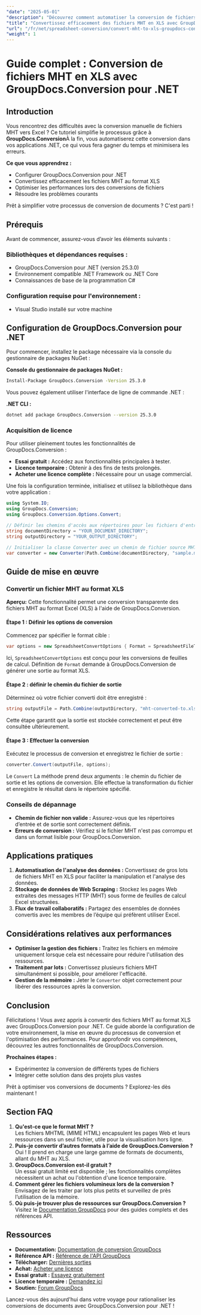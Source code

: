 ```yaml
---
"date": "2025-05-01"
"description": "Découvrez comment automatiser la conversion de fichiers MHT en feuilles de calcul Excel avec GroupDocs.Conversion pour .NET, rationalisant ainsi votre flux de travail et gagnant du temps."
"title": "Convertissez efficacement des fichiers MHT en XLS avec GroupDocs.Conversion pour .NET"
"url": "/fr/net/spreadsheet-conversion/convert-mht-to-xls-groupdocs-conversion-dotnet/"
"weight": 1
---
```


# Guide complet : Conversion de fichiers MHT en XLS avec GroupDocs.Conversion pour .NET

## Introduction

Vous rencontrez des difficultés avec la conversion manuelle de fichiers MHT vers Excel ? Ce tutoriel simplifie le processus grâce à **GroupDocs.Conversion**À la fin, vous automatiserez cette conversion dans vos applications .NET, ce qui vous fera gagner du temps et minimisera les erreurs.

**Ce que vous apprendrez :**
- Configurer GroupDocs.Conversion pour .NET
- Convertissez efficacement les fichiers MHT au format XLS
- Optimiser les performances lors des conversions de fichiers
- Résoudre les problèmes courants

Prêt à simplifier votre processus de conversion de documents ? C'est parti !

## Prérequis

Avant de commencer, assurez-vous d’avoir les éléments suivants :

### Bibliothèques et dépendances requises :
- GroupDocs.Conversion pour .NET (version 25.3.0)
- Environnement compatible .NET Framework ou .NET Core
- Connaissances de base de la programmation C#

### Configuration requise pour l'environnement :
- Visual Studio installé sur votre machine

## Configuration de GroupDocs.Conversion pour .NET

Pour commencer, installez le package nécessaire via la console du gestionnaire de packages NuGet :

**Console du gestionnaire de packages NuGet :**
```bash
Install-Package GroupDocs.Conversion -Version 25.3.0
```

Vous pouvez également utiliser l'interface de ligne de commande .NET :

**.NET CLI :**
```bash
dotnet add package GroupDocs.Conversion --version 25.3.0
```

### Acquisition de licence

Pour utiliser pleinement toutes les fonctionnalités de GroupDocs.Conversion :
- **Essai gratuit :** Accédez aux fonctionnalités principales à tester.
- **Licence temporaire :** Obtenir à des fins de tests prolongés.
- **Acheter une licence complète :** Nécessaire pour un usage commercial.

Une fois la configuration terminée, initialisez et utilisez la bibliothèque dans votre application :

```csharp
using System.IO;
using GroupDocs.Conversion;
using GroupDocs.Conversion.Options.Convert;

// Définir les chemins d'accès aux répertoires pour les fichiers d'entrée et de sortie
string documentDirectory = "YOUR_DOCUMENT_DIRECTORY";
string outputDirectory = "YOUR_OUTPUT_DIRECTORY";

// Initialiser la classe Converter avec un chemin de fichier source MHT
var converter = new Converter(Path.Combine(documentDirectory, "sample.mht"));
```

## Guide de mise en œuvre

### Convertir un fichier MHT au format XLS

**Aperçu:**
Cette fonctionnalité permet une conversion transparente des fichiers MHT au format Excel (XLS) à l'aide de GroupDocs.Conversion.

#### Étape 1 : Définir les options de conversion
Commencez par spécifier le format cible :

```csharp
var options = new SpreadsheetConvertOptions { Format = SpreadsheetFileType.Xls };
```

Ici, `SpreadsheetConvertOptions` est conçu pour les conversions de feuilles de calcul. Définition de `Format` demande à GroupDocs.Conversion de générer une sortie au format XLS.

#### Étape 2 : définir le chemin du fichier de sortie
Déterminez où votre fichier converti doit être enregistré :

```csharp
string outputFile = Path.Combine(outputDirectory, "mht-converted-to.xls");
```

Cette étape garantit que la sortie est stockée correctement et peut être consultée ultérieurement.

#### Étape 3 : Effectuer la conversion
Exécutez le processus de conversion et enregistrez le fichier de sortie :

```csharp
converter.Convert(outputFile, options);
```
Le `Convert` La méthode prend deux arguments : le chemin du fichier de sortie et les options de conversion. Elle effectue la transformation du fichier et enregistre le résultat dans le répertoire spécifié.

### Conseils de dépannage
- **Chemin de fichier non valide :** Assurez-vous que les répertoires d’entrée et de sortie sont correctement définis.
- **Erreurs de conversion :** Vérifiez si le fichier MHT n'est pas corrompu et dans un format lisible pour GroupDocs.Conversion.

## Applications pratiques
1. **Automatisation de l'analyse des données :** Convertissez de gros lots de fichiers MHT en XLS pour faciliter la manipulation et l'analyse des données.
2. **Stockage de données de Web Scraping :** Stockez les pages Web extraites des messages HTTP (MHT) sous forme de feuilles de calcul Excel structurées.
3. **Flux de travail collaboratifs :** Partagez des ensembles de données convertis avec les membres de l’équipe qui préfèrent utiliser Excel.

## Considérations relatives aux performances
- **Optimiser la gestion des fichiers :** Traitez les fichiers en mémoire uniquement lorsque cela est nécessaire pour réduire l'utilisation des ressources.
- **Traitement par lots :** Convertissez plusieurs fichiers MHT simultanément si possible, pour améliorer l'efficacité.
- **Gestion de la mémoire :** Jeter le `Converter` objet correctement pour libérer des ressources après la conversion.

## Conclusion

Félicitations ! Vous avez appris à convertir des fichiers MHT au format XLS avec GroupDocs.Conversion pour .NET. Ce guide aborde la configuration de votre environnement, la mise en œuvre du processus de conversion et l'optimisation des performances. Pour approfondir vos compétences, découvrez les autres fonctionnalités de GroupDocs.Conversion.

**Prochaines étapes :**
- Expérimentez la conversion de différents types de fichiers
- Intégrer cette solution dans des projets plus vastes

Prêt à optimiser vos conversions de documents ? Explorez-les dès maintenant !

## Section FAQ

1. **Qu'est-ce que le format MHT ?**  
   Les fichiers MHTML (MIME HTML) encapsulent les pages Web et leurs ressources dans un seul fichier, utile pour la visualisation hors ligne.
2. **Puis-je convertir d’autres formats à l’aide de GroupDocs.Conversion ?**  
   Oui ! Il prend en charge une large gamme de formats de documents, allant du MHT au XLS.
3. **GroupDocs.Conversion est-il gratuit ?**  
   Un essai gratuit limité est disponible ; les fonctionnalités complètes nécessitent un achat ou l'obtention d'une licence temporaire.
4. **Comment gérer les fichiers volumineux lors de la conversion ?**  
   Envisagez de les traiter par lots plus petits et surveillez de près l’utilisation de la mémoire.
5. **Où puis-je trouver plus de ressources sur GroupDocs.Conversion ?**  
   Visitez le [Documentation GroupDocs](https://docs.groupdocs.com/conversion/net/) pour des guides complets et des références API.

## Ressources
- **Documentation:** [Documentation de conversion GroupDocs](https://docs.groupdocs.com/conversion/net/)
- **Référence API :** [Référence de l'API GroupDocs](https://reference.groupdocs.com/conversion/net/)
- **Télécharger:** [Dernières sorties](https://releases.groupdocs.com/conversion/net/)
- **Achat:** [Acheter une licence](https://purchase.groupdocs.com/buy)
- **Essai gratuit :** [Essayez gratuitement](https://releases.groupdocs.com/conversion/net/)
- **Licence temporaire :** [Demandez ici](https://purchase.groupdocs.com/temporary-license/)
- **Soutien:** [Forum GroupDocs](https://forum.groupdocs.com/c/conversion/10)

Lancez-vous dès aujourd'hui dans votre voyage pour rationaliser les conversions de documents avec GroupDocs.Conversion pour .NET !